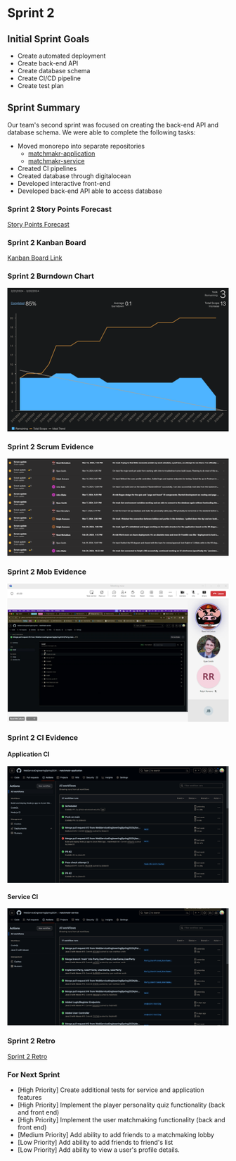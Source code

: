 # Sprint 2
## Initial Sprint Goals
- Create automated deployment
- Create back-end API
- Create database schema
- Create CI/CD pipeline
- Create test plan
 
## Sprint Summary
Our team's second sprint was focused on creating the back-end API and database schema. We were able to complete the following tasks:

- Moved monorepo into separate repositories
  - [matchmakr-application](https://github.com/WebServiceEngineeringSpring2024/matchmakr-application)
  - [matchmakr-service](https://github.com/WebServiceEngineeringSpring2024/matchmakr-service)
- Created CI pipelines
- Created database through digitalocean
- Developed interactive front-end
- Developed back-end API able to access database

### Sprint 2 Story Points Forecast
[Story Points Forecast](Story%20Points%20Forecast%20and%20Rationale%20(Sprint2).MD)

### Sprint 2 Kanban Board
[Kanban Board Link](https://webserviceengineering.visualstudio.com/Web%20Service%20Eng.%20-%20Programming%20Project)

### Sprint 2 Burndown Chart
![Sprint2 Burndown.png](Sprint2%20Burndown.png)

### Sprint 2 Scrum Evidence
![Sprint3 Scrum.png](Sprint2%20Scrum.PNG)

### Sprint 2 Mob Evidence
![Sprint2 MobbedCode.png](Sprint2%20MobbedCode.PNG)

### Sprint 2 CI Evidence

  #### Application CI
  ![application-ci.png](application-ci.png)

  #### Service CI
  ![service-ci.png](service-ci.png)

### Sprint 2 Retro
[Sprint 2 Retro](Matchmakr%20Sprint%202%20Retro.pdf)

### For Next Sprint
- [High Priority] Create additional tests for service and application features
- [High Priority] Implement the player personality quiz functionality (back and front end)
- [High Priority] Implement the user matchmaking functionality (back and front end)
- [Medium Priority] Add ability to add friends to a matchmaking lobby
- [Low Priority] Add ability to add friends to friend's list
- [Low Priority] Add ability to view a user's profile details.
